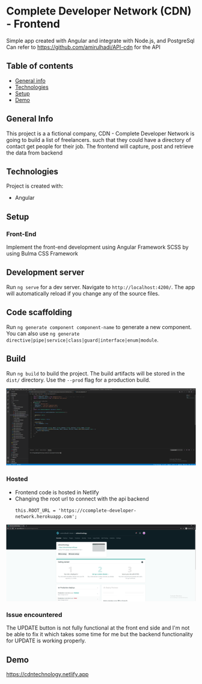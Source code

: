 # Complete Developer Network (CDN) - Frontend
Simple app created with Angular and integrate with Node.js, and PostgreSql
Can refer to https://github.com/amirulhadi/API-cdn for the API

## Table of contents
* [General info](#general-info)
* [Technologies](#technologies)
* [Setup](#setup)
* [Demo](#demo)

## General Info
This project is a a fictional company, CDN - Complete Developer Network is going to build a list of freelancers.
such that they could have a directory of contact get people for their job. The frontend will capture, post and retrieve the data from backend

## Technologies
Project is created with:
* Angular 

## Setup
### Front-End
Implement the front-end development using Angular Framework 
SCSS by using Bulma CSS Framework
## Development server

Run `ng serve` for a dev server. Navigate to `http://localhost:4200/`. The app will automatically reload if you change any of the source files.

## Code scaffolding

Run `ng generate component component-name` to generate a new component. You can also use `ng generate directive|pipe|service|class|guard|interface|enum|module`.

## Build

Run `ng build` to build the project. The build artifacts will be stored in the `dist/` directory. Use the `--prod` flag for a production build.

![](images/frontendcode.PNG)

### Hosted
- Frontend code is hosted in Netlify
- Changing the root url to connect with the api backend
  ```
  this.ROOT_URL = 'https://ccomplete-developer-network.herokuapp.com';
  ```
![](images/netlify.PNG)

### Issue encountered
The UPDATE button is not fully functional at the front end side and I'm not be able to fix it which takes some time for me but the 
backend functionality for UPDATE is working properly.

## Demo
https://cdntechnology.netlify.app


